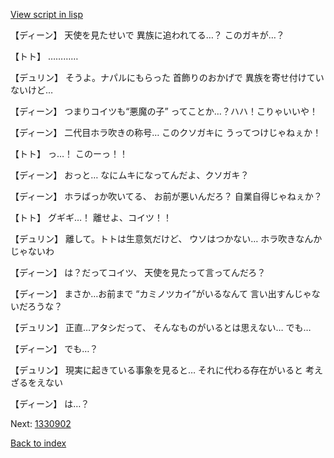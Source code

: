 [View script in lisp](../scripts/1330702.txt)

【ディーン】
天使を見たせいで
異族に追われてる…？
このガキが…？

【トト】
…………

【デュリン】
そうよ。ナパルにもらった
首飾りのおかげで
異族を寄せ付けていないけど…

【ディーン】
つまりコイツも“悪魔の子”
ってことか…？ハハ！こりゃいいや！

【ディーン】
二代目ホラ吹きの称号…
このクソガキに
うってつけじゃねぇか！

【トト】
っ…！
このーっ！！

【ディーン】
おっと…
なにムキになってんだよ、クソガキ？

【ディーン】
ホラばっか吹いてる、
お前が悪いんだろ？
自業自得じゃねぇか？

【トト】
グギギ…！
離せよ、コイツ！！

【デュリン】
離して。トトは生意気だけど、
ウソはつかない…
ホラ吹きなんかじゃないわ

【ディーン】
は？だってコイツ、
天使を見たって言ってんだろ？

【ディーン】
まさか…お前まで
“カミノツカイ”がいるなんて
言い出すんじゃないだろうな？

【デュリン】
正直…アタシだって、
そんなものがいるとは思えない…
でも…

【ディーン】
でも…？

【デュリン】
現実に起きている事象を見ると…
それに代わる存在がいると
考えざるをえない

【ディーン】
は…？

Next: [1330902](1330902.md)

[Back to index](index.md)
